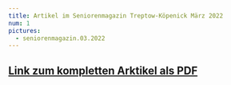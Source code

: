 ```yaml
---
title: Artikel im Seniorenmagazin Treptow-Köpenick März 2022
num: 1
pictures:
  - seniorenmagazin.03.2022
---
```


## [Link zum kompletten Arktikel als PDF](./press/seniorenmagazin.03.2022.pdf)
